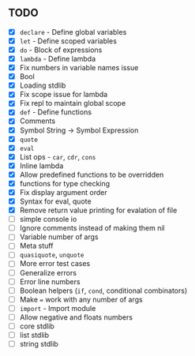 ## TODO
  - [X] `declare` - Define global variables
  - [X] `let` - Define scoped variables
  - [X] `do` - Block of expressions
  - [X] `lambda` - Define lambda
  - [X] Fix numbers in variable names issue
  - [X] Bool
  - [X] Loading stdlib
  - [X] Fix scope issue for lambda
  - [X] Fix repl to maintain global scope
  - [X] `def` - Define functions
  - [X] Comments
  - [X] Symbol String -> Symbol Expression
  - [X] `quote`
  - [X] `eval`
  - [X] List ops - `car`, `cdr`, `cons`
  - [X] Inline lambda
  - [X] Allow predefined functions to be overridden
  - [X] functions for type checking
  - [X] Fix display argument order
  - [X] Syntax for eval, quote
  - [X] Remove return value printing for evalation of file
  - [ ] simple console io
  - [ ] Ignore comments instead of making them nil
  - [ ] Variable number of args
  - [ ] Meta stuff
  - [ ] `quasiquote`, `unquote`
  - [ ] More error test cases
  - [ ] Generalize errors
  - [ ] Error line numbers
  - [ ] Boolean helpers (`if`, `cond`, conditional combinators)
  - [ ] Make `=` work with any number of args
  - [ ] `import` - Import module
  - [ ] Allow negative and floats numbers
  - [ ] core stdlib
  - [ ] list stdlib
  - [ ] string stdlib
